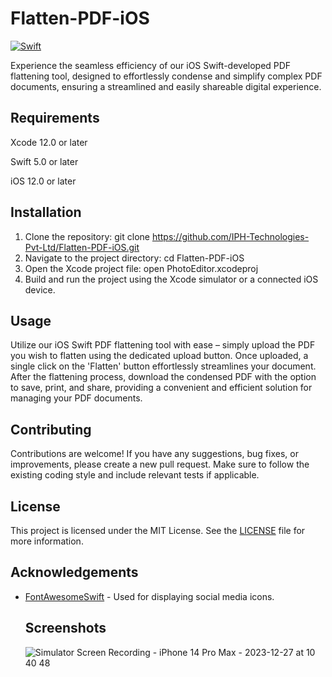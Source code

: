 # Flatten-PDF-iOS
[![Swift](https://img.shields.io/badge/swift-%2320232a.svg?style=for-the-badge&logo=swift&logoColor=%23F05138)](https://swift.org/)

Experience the seamless efficiency of our iOS Swift-developed PDF flattening tool, designed to effortlessly condense and simplify complex PDF documents, ensuring a streamlined and easily shareable digital experience.

## Requirements
Xcode 12.0 or later

Swift 5.0 or later

iOS 12.0 or later


## Installation

1. Clone the repository:
git clone https://github.com/IPH-Technologies-Pvt-Ltd/Flatten-PDF-iOS.git
2. Navigate to the project directory:
cd Flatten-PDF-iOS
3. Open the Xcode project file:
open PhotoEditor.xcodeproj
4. Build and run the project using the Xcode simulator or a connected iOS device.

## Usage

Utilize our iOS Swift PDF flattening tool with ease – simply upload the PDF you wish to flatten using the dedicated upload button. Once uploaded, a single click on the 'Flatten' button effortlessly streamlines your document. After the flattening process, download the condensed PDF with the option to save, print, and share, providing a convenient and efficient solution for managing your PDF documents.

## Contributing

Contributions are welcome! If you have any suggestions, bug fixes, or improvements, please create a new pull request. Make sure to follow the existing coding style and include relevant tests if applicable.

## License


This project is licensed under the MIT License. See the [LICENSE](LICENSE) file for more information.


## Acknowledgements


- [FontAwesomeSwift](https://github.com/thii/FontAwesome.swift) - Used for displaying social media icons.

  ## Screenshots
  ![Simulator Screen Recording - iPhone 14 Pro Max - 2023-12-27 at 10 40 48](https://github.com/IPH-Technologies-Pvt-Ltd/Flatten-PDF-iOS/assets/124868129/c14a43c8-3067-46e9-badc-86631a263f5f)




 
